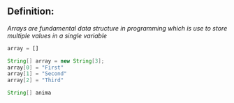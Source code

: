 ## Definition:
*Arrays are fundamental data structure in programming which is use to store multiple values in a single variable*

```python
array = []
```

```Java
String[] array = new String[3];
array[0] = "First"
array[1] = "Second"
array[2] = "Third"

String[] anima
```